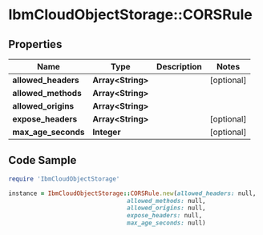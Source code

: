 # IbmCloudObjectStorage::CORSRule

## Properties

Name | Type | Description | Notes
------------ | ------------- | ------------- | -------------
**allowed_headers** | **Array&lt;String&gt;** |  | [optional] 
**allowed_methods** | **Array&lt;String&gt;** |  | 
**allowed_origins** | **Array&lt;String&gt;** |  | 
**expose_headers** | **Array&lt;String&gt;** |  | [optional] 
**max_age_seconds** | **Integer** |  | [optional] 

## Code Sample

```ruby
require 'IbmCloudObjectStorage'

instance = IbmCloudObjectStorage::CORSRule.new(allowed_headers: null,
                                 allowed_methods: null,
                                 allowed_origins: null,
                                 expose_headers: null,
                                 max_age_seconds: null)
```


